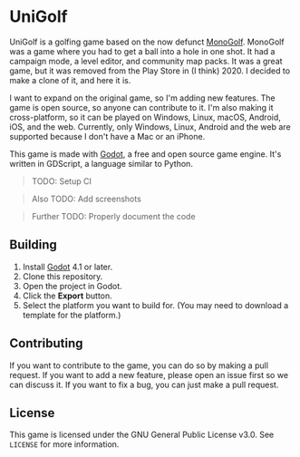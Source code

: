 # UniGolf

UniGolf is a golfing game based on the now defunct [MonoGolf](https://livito.win/downloads/Monogolf_base.apk). MonoGolf was a game where you had to get a ball into a hole in one shot. It had a campaign mode, a level editor, and community map packs. It was a great game, but it was removed from the Play Store in (I think) 2020. I decided to make a clone of it, and here it is.

I want to expand on the original game, so I'm adding new features. The game is open source, so anyone can contribute to it. I'm also making it cross-platform, so it can be played on Windows, Linux, macOS, Android, iOS, and the web. Currently, only Windows, Linux, Android and the web are supported because I don't have a Mac or an iPhone.

This game is made with [Godot](https://godotengine.org/), a free and open source game engine. It's written in GDScript, a language similar to Python.

> TODO: Setup CI

> Also TODO: Add screenshots

> Further TODO: Properly document the code

## Building

1. Install [Godot](https://godotengine.org/download) 4.1 or later.
2. Clone this repository.
3. Open the project in Godot.
4. Click the **Export** button.
5. Select the platform you want to build for. (You may need to download a template for the platform.)

## Contributing

If you want to contribute to the game, you can do so by making a pull request. If you want to add a new feature, please open an issue first so we can discuss it. If you want to fix a bug, you can just make a pull request.

## License

This game is licensed under the GNU General Public License v3.0. See `LICENSE` for more information.
